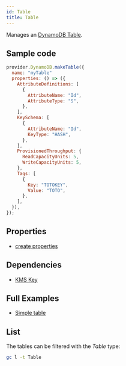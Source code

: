 ```yaml
---
id: Table
title: Table
---
```


Manages an [DynamoDB Table](https://console.aws.amazon.com/dynamodbv2/home?#tables).

## Sample code

```js
provider.DynamoDB.makeTable({
  name: "myTable"
  properties: () => ({
    AttributeDefinitions: [
      {
        AttributeName: "Id",
        AttributeType: "S",
      },
    ],
    KeySchema: [
      {
        AttributeName: "Id",
        KeyType: "HASH",
      },
    ],
    ProvisionedThroughput: {
      ReadCapacityUnits: 5,
      WriteCapacityUnits: 5,
    },
    Tags: [
      {
        Key: "TOTOKEY",
        Value: "TOTO",
      },
    ],
  }),
});
```

## Properties

- [create properties](https://docs.aws.amazon.com/AWSJavaScriptSDK/latest/AWS/DynamoDB.html#createTable-property)

## Dependencies

- [KMS Key](../KMS/KmsKey)

## Full Examples

- [Simple table](https://github.com/grucloud/grucloud/tree/main/examples/aws/dynamodb/table)

## List

The tables can be filtered with the _Table_ type:

```sh
gc l -t Table
```

```txt

```
